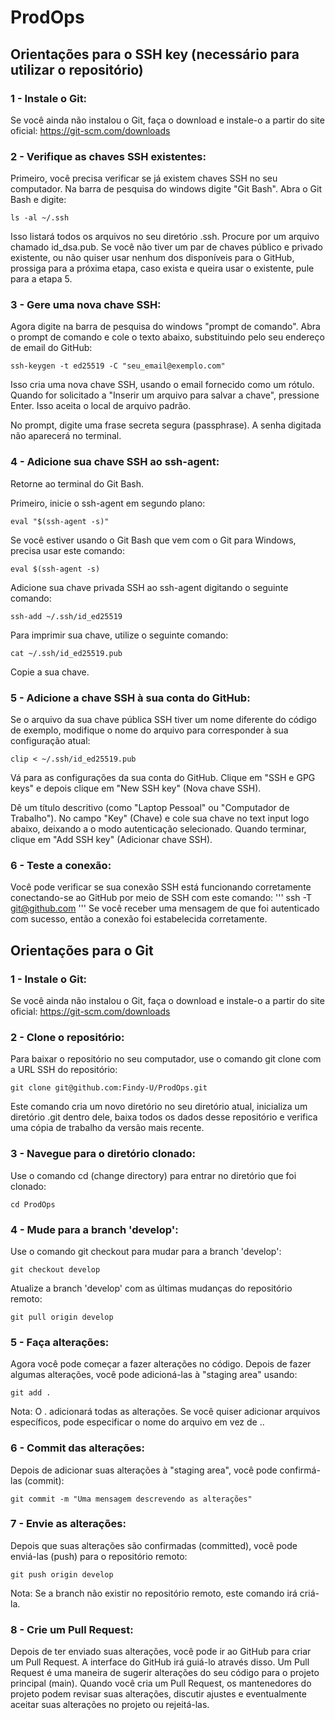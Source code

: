 # ProdOps
## Orientações para o SSH key (necessário para utilizar o repositório)

### 1 - Instale o Git:

Se você ainda não instalou o Git, faça o download e instale-o a partir do site oficial: https://git-scm.com/downloads

### 2 - Verifique as chaves SSH existentes:

Primeiro, você precisa verificar se já existem chaves SSH no seu computador. Na barra de pesquisa do windows digite "Git Bash". Abra o Git Bash e digite:
```
ls -al ~/.ssh
```
Isso listará todos os arquivos no seu diretório .ssh. Procure por um arquivo chamado id_dsa.pub. Se você não tiver um par de chaves público e privado existente, ou não quiser usar nenhum dos disponíveis para o GitHub, prossiga para a próxima etapa, caso exista e queira usar o existente, pule para a etapa 5. 

### 3 - Gere uma nova chave SSH:

Agora digite na barra de pesquisa do windows "prompt de comando". Abra o prompt de comando e cole o texto abaixo, substituindo pelo seu endereço de email do GitHub:
```
ssh-keygen -t ed25519 -C "seu_email@exemplo.com"
```

Isso cria uma nova chave SSH, usando o email fornecido como um rótulo. Quando for solicitado a "Inserir um arquivo para salvar a chave", pressione Enter. Isso aceita o local de arquivo padrão.

No prompt, digite uma frase secreta segura (passphrase). A senha digitada não aparecerá no terminal. 

### 4 - Adicione sua chave SSH ao ssh-agent:

Retorne ao terminal do Git Bash.

Primeiro, inicie o ssh-agent em segundo plano:
```
eval "$(ssh-agent -s)"
```
Se você estiver usando o Git Bash que vem com o Git para Windows, precisa usar este comando:
```
eval $(ssh-agent -s)
```
Adicione sua chave privada SSH ao ssh-agent digitando o seguinte comando:
```
ssh-add ~/.ssh/id_ed25519
```
Para imprimir sua chave, utilize o seguinte comando:
```
cat ~/.ssh/id_ed25519.pub
```
Copie a sua chave.

### 5 - Adicione a chave SSH à sua conta do GitHub:

Se o arquivo da sua chave pública SSH tiver um nome diferente do código de exemplo, modifique o nome do arquivo para corresponder à sua configuração atual:
```
clip < ~/.ssh/id_ed25519.pub
```
Vá para as configurações da sua conta do GitHub. Clique em "SSH e GPG keys" e depois clique em "New SSH key" (Nova chave SSH).

Dê um título descritivo (como "Laptop Pessoal" ou "Computador de Trabalho"). No campo "Key" (Chave) e cole sua chave no text input logo abaixo, deixando a o modo autenticação selecionado. Quando terminar, clique em "Add SSH key" (Adicionar chave SSH).

### 6 - Teste a conexão:

Você pode verificar se sua conexão SSH está funcionando corretamente conectando-se ao GitHub por meio de SSH com este comando:
'''
ssh -T git@github.com
'''
Se você receber uma mensagem de que foi autenticado com sucesso, então a conexão foi estabelecida corretamente.

## Orientações para o Git

### 1 - Instale o Git:

Se você ainda não instalou o Git, faça o download e instale-o a partir do site oficial: https://git-scm.com/downloads

### 2 - Clone o repositório:

Para baixar o repositório no seu computador, use o comando git clone com a URL SSH do repositório:
```
git clone git@github.com:Findy-U/ProdOps.git
```
Este comando cria um novo diretório no seu diretório atual, inicializa um diretório .git dentro dele, baixa todos os dados desse repositório e verifica uma cópia de trabalho da versão mais recente.

### 3 - Navegue para o diretório clonado:

Use o comando cd (change directory) para entrar no diretório que foi clonado:
```
cd ProdOps
```
### 4 - Mude para a branch 'develop':

Use o comando git checkout para mudar para a branch 'develop':
```
git checkout develop
```
Atualize a branch 'develop' com as últimas mudanças do repositório remoto:
```
git pull origin develop
```
### 5 - Faça alterações:

Agora você pode começar a fazer alterações no código. Depois de fazer algumas alterações, você pode adicioná-las à "staging area" usando:
```
git add .
```
Nota: O . adicionará todas as alterações. Se você quiser adicionar arquivos específicos, pode especificar o nome do arquivo em vez de ..

### 6 - Commit das alterações:

Depois de adicionar suas alterações à "staging area", você pode confirmá-las (commit):
```
git commit -m "Uma mensagem descrevendo as alterações"
```
### 7 - Envie as alterações:

Depois que suas alterações são confirmadas (committed), você pode enviá-las (push) para o repositório remoto:
```
git push origin develop
```
Nota: Se a branch não existir no repositório remoto, este comando irá criá-la.

### 8 - Crie um Pull Request:

Depois de ter enviado suas alterações, você pode ir ao GitHub para criar um Pull Request. A interface do GitHub irá guiá-lo através disso. Um Pull Request é uma maneira de sugerir alterações do seu código para o projeto principal (main). Quando você cria um Pull Request, os mantenedores do projeto podem revisar suas alterações, discutir ajustes e eventualmente aceitar suas alterações no projeto ou rejeitá-las.

